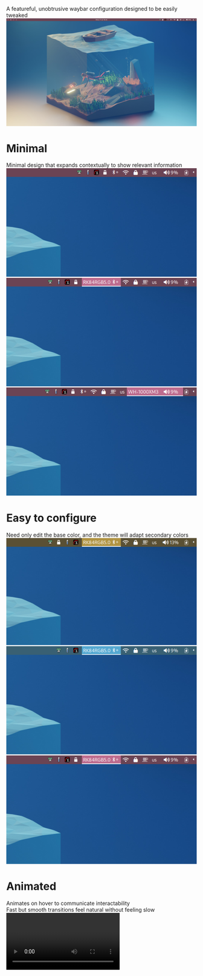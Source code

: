 A featureful, unobtrusive waybar configuration designed to be easily tweaked
![Waybar desktop](docs/pink_desktop.png)

# Minimal
Minimal design that expands contextually to show relevant information \
![Unexpanded icons](docs/pink_right.png) 
![Expanding bluetooth](docs/pink_right_hover_bluetooth.png)
![Expanding wireplumber](docs/pink_right_hover_wireplumber.png)

# Easy to configure
Need only edit the base color, and the theme will adapt secondary colors \
![Yellow theme](docs/yellow_right_hover_bluetooth.png)
![Blue theme](docs/blue_right_hover_bluetooth.png)
![Pink theme](docs/pink_right_hover_bluetooth.png)

# Animated
Animates on hover to communicate interactability \
Fast but smooth transitions feel natural without feeling slow
![Video](docs/right-module.mkv)
